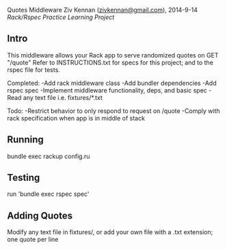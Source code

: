 Quotes Middleware
Ziv Kennan (zivkennan@gmail.com), 2014-9-14
*Rack/Rspec Practice Learning Project*

Intro
-----
This middleware allows your Rack app to serve randomized quotes on GET "/quote"
Refer to INSTRUCTIONS.txt for specs for this project; and to the rspec file for tests.

Completed:
-Add rack middleware class
-Add bundler dependencies 
-Add rspec spec
-Implement middleware functionality, deps, and basic spec
-Read any text file i.e. fixtures/*.txt

Todo:
-Restrict behavior to only respond to request on /quote
-Comply with rack specification when app is in middle of stack

Running
-------
bundle exec rackup config.ru

Testing
-------
run 'bundle exec rspec spec'

Adding Quotes
--------------
Modify any text file in fixtures/, or add your own file with a .txt extension; one quote per line
